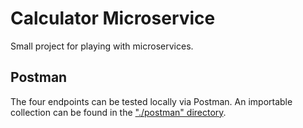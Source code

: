 # Calculator Microservice

Small project for playing with microservices.

## Postman
The four endpoints can be tested locally via Postman. An importable collection
can be found in the ["./postman" directory](/postman).
